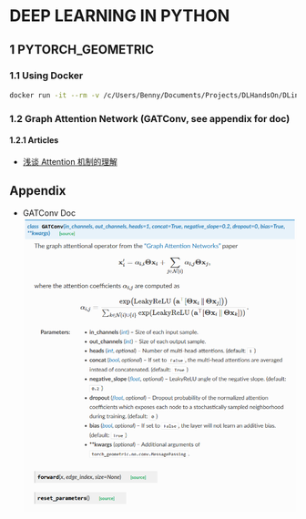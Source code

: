 # DEEP LEARNING IN PYTHON

## 1 PYTORCH_GEOMETRIC

### 1.1 Using Docker

```bash
docker run -it --rm -v /c/Users/Benny/Documents/Projects/DLHandsOn/DLinPython/pytorch_geometric:/pytorch_geometric imcomking/pytorch_geometric:latest /bin/bash
```

### 1.2 Graph Attention Network (GATConv, see appendix for doc)

#### 1.2.1 Articles

- [浅谈 Attention 机制的理解](https://www.cnblogs.com/ydcode/p/11038064.html)

## Appendix

- GATConv Doc
![GATConv Doc](pytorch_geometric/docs/GATConv.png)
